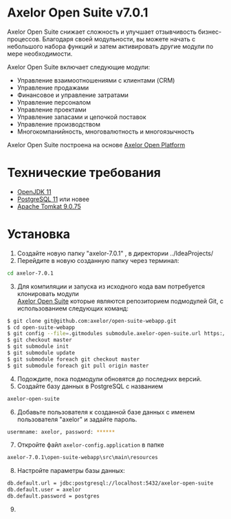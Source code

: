 Axelor Open Suite v7.0.1
================================

Axelor Open Suite снижает сложность и улучшает отзывчивость бизнес-процессов. Благодаря своей модульности, вы можете начать с небольшого набора функций и затем активировать другие модули по мере необходимости.

Axelor Open Suite включает следующие модули:

* Управление взаимоотношениями с клиентами (CRM)
* Управление продажами
* Финансовое и управление затратами
* Управление персоналом
* Управление проектами
* Управление запасами и цепочкой поставок
* Управление производством
* Многокомпанийность, многовалютность и многоязычность

Axelor Open Suite построена на основе [Axelor Open Platform](https://github.com/axelor/axelor-open-platform)

Технические требования
================================

* [OpenJDK 11](https://www.oracle.com/cis/java/technologies/javase/jdk11-archive-downloads.html)
* [PostgreSQL 11](https://www.enterprisedb.com/downloads/postgres-postgresql-downloads) или новее
* [Apache Tomkat 9.0.75](https://tomcat.apache.org/download-90.cgi)

Установка
================================
1. Создайте новую папку "axelor-7.0.1" , в директории ../IdeaProjects/
2. Перейдите в новую созданную папку через терминал:
```bash
cd axelor-7.0.1
```
3. Для компиляции и запуска из исходного кода вам потребуется клонировать модули  
[Axelor Open Suite](https://github.com/axelor/axelor-open-suite) которые являются репозиторием подмодулей Git, с использованием следующих команд:

```bash
$ git clone git@github.com:axelor/open-suite-webapp.git
$ cd open-suite-webapp
$ git config --file=.gitmodules submodule.axelor-open-suite.url https://github.com/axelor/axelor-open-suite.git
$ git checkout master
$ git submodule init
$ git submodule update
$ git submodule foreach git checkout master
$ git submodule foreach git pull origin master
```
4. Подождите, пока подмодули обновятся до последних версий.
5. Создайте базу данных в PostgreSQL с названием 
```bash
axelor-open-suite
```
6. Добавьте пользователя к созданной базе данных с именем пользователя "axelor" и задайте пароль. 
```bash
usermname: axelor, password: ****** 
```
7. Откройте файл `axelor-config.application`  в папке
```bash
axelor-7.0.1\open-suite-webapp\src\main\resources
```
8. Настройте параметры базы данных:
```bash
db.default.url = jdbc:postgresql://localhost:5432/axelor-open-suite
db.default.user = axelor
db.default.password = postgres
```
9. 
